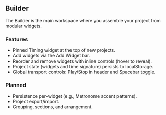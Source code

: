 ## Builder

The Builder is the main workspace where you assemble your project from modular widgets.

### Features
- Pinned Timing widget at the top of new projects.
- Add widgets via the Add Widget bar.
- Reorder and remove widgets with inline controls (hover to reveal).
- Project state (widgets and time signature) persists to localStorage.
- Global transport controls: Play/Stop in header and Spacebar toggle.

### Planned
- Persistence per-widget (e.g., Metronome accent patterns).
- Project export/import.
- Grouping, sections, and arrangement.


